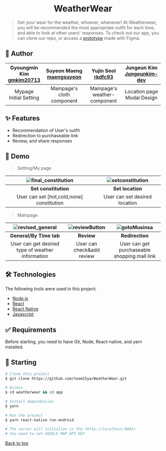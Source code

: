 <div align="center" id="top">     
<h1 align="center">WeatherWear</h1>    
</div> 


> Get your wear for the weather, whoever, whenever! At Weatherwear, you will be recommended the most appropriate outfit for each time, and  able to look at other users' responses. To check out our app, you can clone our repo, or access a [prototype](https://www.figma.com/proto/qpBAGGziQ3QVWltvsZbieB/%EC%9D%B8%EC%BB%B4%EC%83%81-medium-fi?node-id=43%3A1326&scaling=scale-down&page-id=0%3A1&starting-point-node-id=43%3A1326) made with Figma.


## :rocket: Author ##  

<div align="center">
  
| Gyoungmin Kim<br> [gmkim20713](https://github.com/gmkim20713) | Suyeon Maeng<br> [maengsuyeon](https://github.com/maengsuyeon) | Yujin Seol<br> [rkdfc93](https://github.com/rkdfc93) | Jungeun Kim<br> [Jungeunkim-dev](https://github.com/Jungeunkim-dev) |
|:----------------------:|:--------------------------:|:----------------------------:|:--------------------------:|
| Mypage<br> Initial Setting | Mainpage's cloth component | Mainpage's weather-component | Location page<br> Modal Design |

</div>

## :sparkles: Features ##  

- Recommendation of User's outfit
- Redirection to purchaseable link
- Review, and share responses


## :popcorn: Demo ##  

> Setting/My page

<div align="center">



| ![final_constitution](https://user-images.githubusercontent.com/67693142/172411785-885b86e0-267a-4efb-97d3-84229dfa197e.gif) | ![setconstitution](https://user-images.githubusercontent.com/67693142/172313272-422b9337-b797-4f28-845a-d7c63732f2ef.gif) |
|:-------------------------------------------------------------------------------------------------------------------------:|:-------------------------------------------------------------------------------------------------------------------------:|
|                                                      **Set constitution**                                                     |                                                    **Set location**                                                   |
|                                               User can set [hot,cold,none] constitution                                               |                                         User can set desired location                                         |

 </div>
  
> Mainpage

<div align="center">

| ![revised_general](https://user-images.githubusercontent.com/67693142/172393921-7c200a32-ca67-40a5-a63a-5cae07d3c382.gif) | ![reviewButton](https://user-images.githubusercontent.com/67693142/172316249-888b4c50-66f5-4004-859c-22abad193697.gif) | ![gotoMusinsa](https://user-images.githubusercontent.com/67693142/172316688-ea5c67e9-d974-4034-8ed2-6c29a3a7129b.gif) |
|:--------------------------------------------------------------------------------------------------------------------------:|:----------------------------------------------------------------------------------------------------------------------:|:---------------------------------------------------------------------------------------------------------------------:|
|                                                   **General/By Time tab**                                                  |                                                       **Review**                                                       |                                                    **Redirection**                                                    |
|                                      User can get desired type of weather information                                      |                                              User can check&add review                                             |                                      User can get purchaseable shopping mall link                                     |

</div>  
 
## :hammer_and_wrench: Technologies ##  

The following tools were used in this project:

- [Node.js](https://nodejs.org/en/)
- [React](https://pt-br.reactjs.org/)
- [React Native](https://reactnative.dev/)
- [Javascript](https://developer.mozilla.org/en/JavaScript)

## :white_check_mark: Requirements ##  

Before starting, you need to have Git, Node, React-native, and yarn installed.

## :checkered_flag: Starting ##  

```bash  
# Clone this project  
$ git clone https://github.com/team15ya/WeatherWear.git  
  
# Access  
$ cd weatherwear && cd app  
  
# Install dependencies  
$ yarn  
  
# Run the project  
$ yarn react-native run-android  
  
# The server will initialize in the <http://localhost:8081>  
# You need to set GOOGLE MAP API KEY
```  


<a href="#top">Back to top</a>
